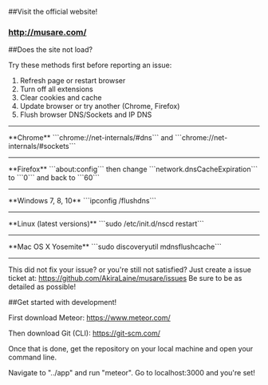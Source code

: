 ##Visit the official website!

### http://musare.com/

##Does the site not load?

Try these methods first before reporting an issue:

1. Refresh page or restart browser
2. Turn off all extensions
3. Clear cookies and cache
4. Update browser or try another (Chrome, Firefox)
5. Flush browser DNS/Sockets and IP DNS
<hr>
**Chrome**
```chrome://net-internals/#dns``` and ```chrome://net-internals/#sockets```
<hr>
**Firefox**
```about:config``` then change ```network.dnsCacheExpiration``` to ```0``` and back to ```60```
<hr>
**Windows 7, 8, 10**
```ipconfig /flushdns```
<hr>
**Linux (latest versions)**
```sudo /etc/init.d/nscd restart```
<hr>
**Mac OS X Yosemite**
```sudo discoveryutil mdnsflushcache```
<hr>

This did not fix your issue? or you're still not satisfied? Just create a issue ticket at:
https://github.com/AkiraLaine/musare/issues
Be sure to be as detailed as possible!

##Get started with development!

First download Meteor: https://www.meteor.com/

Then download Git (CLI): https://git-scm.com/

Once that is done, get the repository on your local machine and open your command line.

Navigate to "../app" and run "meteor". Go to localhost:3000 and you're set!